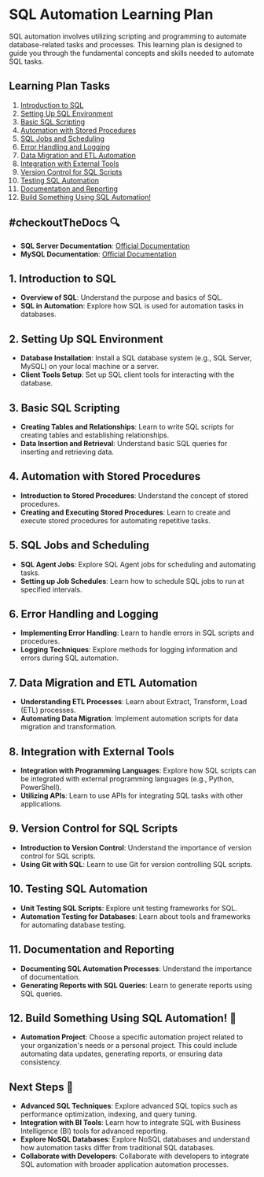# SQL Automation Learning Plan

SQL automation involves utilizing scripting and programming to automate
database-related tasks and processes. This learning plan is designed to guide
you through the fundamental concepts and skills needed to automate SQL tasks.

## Learning Plan Tasks

1. [Introduction to SQL](#1-introduction-to-sql)
2. [Setting Up SQL Environment](#2-setting-up-sql-environment)
3. [Basic SQL Scripting](#3-basic-sql-scripting)
4. [Automation with Stored Procedures](#4-automation-with-stored-procedures)
5. [SQL Jobs and Scheduling](#5-sql-jobs-and-scheduling)
6. [Error Handling and Logging](#6-error-handling-and-logging)
7. [Data Migration and ETL Automation](#7-data-migration-and-etl-automation)
8. [Integration with External Tools](#8-integration-with-external-tools)
9. [Version Control for SQL Scripts](#9-version-control-for-sql-scripts)
10. [Testing SQL Automation](#10-testing-sql-automation)
11. [Documentation and Reporting](#11-documentation-and-reporting)
12. [Build Something Using SQL Automation!](#12-build-something-using-sql-automation)

## #checkoutTheDocs 🔍

- **SQL Server Documentation**:
  [Official Documentation](https://docs.microsoft.com/en-us/sql/sql-server/?view=sql-server-ver15)
- **MySQL Documentation**: [Official Documentation](https://dev.mysql.com/doc/)

## 1. Introduction to SQL

- **Overview of SQL**: Understand the purpose and basics of SQL.
- **SQL in Automation**: Explore how SQL is used for automation tasks in
  databases.

## 2. Setting Up SQL Environment

- **Database Installation**: Install a SQL database system (e.g., SQL Server,
  MySQL) on your local machine or a server.
- **Client Tools Setup**: Set up SQL client tools for interacting with the
  database.

## 3. Basic SQL Scripting

- **Creating Tables and Relationships**: Learn to write SQL scripts for creating
  tables and establishing relationships.
- **Data Insertion and Retrieval**: Understand basic SQL queries for inserting
  and retrieving data.

## 4. Automation with Stored Procedures

- **Introduction to Stored Procedures**: Understand the concept of stored
  procedures.
- **Creating and Executing Stored Procedures**: Learn to create and execute
  stored procedures for automating repetitive tasks.

## 5. SQL Jobs and Scheduling

- **SQL Agent Jobs**: Explore SQL Agent jobs for scheduling and automating
  tasks.
- **Setting up Job Schedules**: Learn how to schedule SQL jobs to run at
  specified intervals.

## 6. Error Handling and Logging

- **Implementing Error Handling**: Learn to handle errors in SQL scripts and
  procedures.
- **Logging Techniques**: Explore methods for logging information and errors
  during SQL automation.

## 7. Data Migration and ETL Automation

- **Understanding ETL Processes**: Learn about Extract, Transform, Load (ETL)
  processes.
- **Automating Data Migration**: Implement automation scripts for data migration
  and transformation.

## 8. Integration with External Tools

- **Integration with Programming Languages**: Explore how SQL scripts can be
  integrated with external programming languages (e.g., Python, PowerShell).
- **Utilizing APIs**: Learn to use APIs for integrating SQL tasks with other
  applications.

## 9. Version Control for SQL Scripts

- **Introduction to Version Control**: Understand the importance of version
  control for SQL scripts.
- **Using Git with SQL**: Learn to use Git for version controlling SQL scripts.

## 10. Testing SQL Automation

- **Unit Testing SQL Scripts**: Explore unit testing frameworks for SQL.
- **Automation Testing for Databases**: Learn about tools and frameworks for
  automating database testing.

## 11. Documentation and Reporting

- **Documenting SQL Automation Processes**: Understand the importance of
  documentation.
- **Generating Reports with SQL Queries**: Learn to generate reports using SQL
  queries.

## 12. Build Something Using SQL Automation! 🔨

- **Automation Project**: Choose a specific automation project related to your
  organization's needs or a personal project. This could include automating data
  updates, generating reports, or ensuring data consistency.

## Next Steps 🚀

- **Advanced SQL Techniques**: Explore advanced SQL topics such as performance
  optimization, indexing, and query tuning.
- **Integration with BI Tools**: Learn how to integrate SQL with Business
  Intelligence (BI) tools for advanced reporting.
- **Explore NoSQL Databases**: Explore NoSQL databases and understand how
  automation tasks differ from traditional SQL databases.
- **Collaborate with Developers**: Collaborate with developers to integrate SQL
  automation with broader application automation processes.
